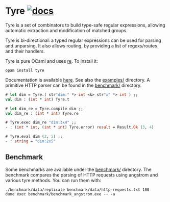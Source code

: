 # Tyre [![docs](https://img.shields.io/badge/doc-online-blue.svg)][doc]

Tyre is a set of combinators to build type-safe regular expressions, allowing automatic extraction and modification of matched groups.

Tyre is bi-directional: a typed regular expressions can be used for parsing and unparsing. It also allows routing, by providing a list of regexs/routes and their handlers.

Tyre is pure OCaml and uses [re][]. To install it:

```
opam install tyre
```

Documentation is available [here][doc]. See also the [examples/](examples/) directory.
A primitive HTTP parser can be found in the [benchmark/](benchmark/) directory.

[re]: https://github.com/ocaml/ocaml-re
[doc]: https://ocaml.org/p/tyre/latest

```ocaml
# let dim = Tyre.( str"dim:" *> int <&> str"x" *> int ) ;;
val dim : (int * int) Tyre.t

# let dim_re = Tyre.compile dim ;;
val dim_re : (int * int) Tyre.re

# Tyre.exec dim_re "dim:3x4" ;;
- : (int * int, (int * int) Tyre.error) result = Result.Ok (3, 4)

# Tyre.eval dim (2, 5) ;;
- : string = "dim:2x5"
```

## Benchmark 

Some benchmarks are available under the [benchmark/](benchmark/) directory. 
The benchmark compares the parsing of HTTP requests using angstrom and various
tyre methods.
You can run them with:
```
./benchmark/data/replicate benchmark/data/http-requests.txt 100
dune exec benchmark/benchmark_angstrom.exe -- -a
```
